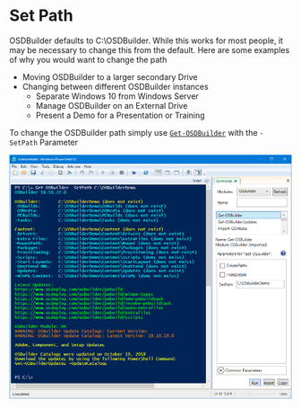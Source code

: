 # Set Path

OSDBuilder defaults to C:\OSDBuilder. While this works for most people, it may be necessary to change this from the default. Here are some examples of why you would want to change the path

* Moving OSDBuilder to a larger secondary Drive
* Changing between different OSDBuilder instances
  * Separate Windows 10 from Windows Server
  * Manage OSDBuilder on an External Drive
  * Present a Demo for a Presentation or Training

To change the OSDBuilder path simply use [`Get-OSDBuilder`](./) with the `-SetPath` Parameter

![](../../../../.gitbook/assets/2018-10-22_23-05-09.png)


